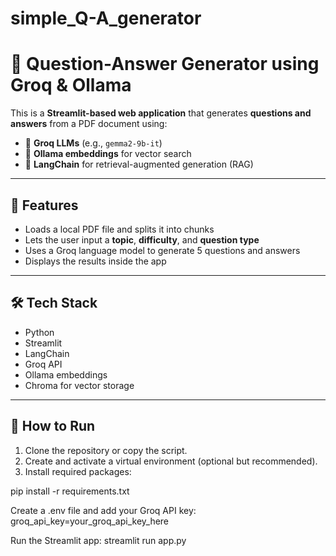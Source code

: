 # simple_Q-A_generator
# 📘 Question-Answer Generator using Groq & Ollama

This is a **Streamlit-based web application** that generates **questions and answers** from a PDF document using:

- 💬 **Groq LLMs** (e.g., `gemma2-9b-it`)
- 📎 **Ollama embeddings** for vector search
- 🧠 **LangChain** for retrieval-augmented generation (RAG)

---

## 🔧 Features

- Loads a local PDF file and splits it into chunks
- Lets the user input a **topic**, **difficulty**, and **question type**
- Uses a Groq language model to generate 5 questions and answers
- Displays the results inside the app

---

## 🛠️ Tech Stack

- Python
- Streamlit
- LangChain
- Groq API
- Ollama embeddings
- Chroma for vector storage

---

## 🚀 How to Run

1. Clone the repository or copy the script.
2. Create and activate a virtual environment (optional but recommended).
3. Install required packages:


pip install -r requirements.txt


Create a .env file and add your Groq API key:
groq_api_key=your_groq_api_key_here


Run the Streamlit app:
streamlit run app.py
